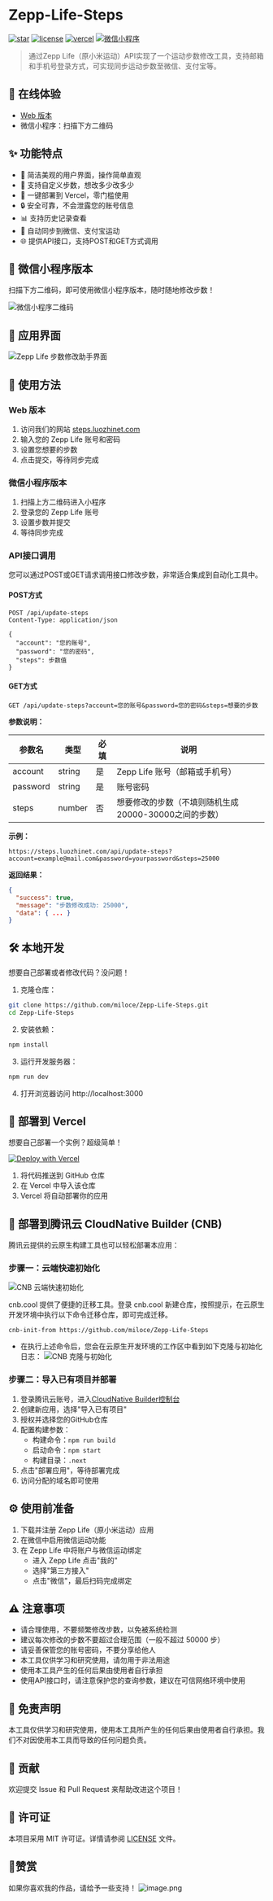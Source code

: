 # Zepp-Life-Steps

[![star](https://img.shields.io/github/stars/miloce/Zepp-Life-Steps.svg?logo=github)](https://github.com/miloce/Zepp-Life-Steps)
[![license](https://img.shields.io/github/license/miloce/Zepp-Life-Steps)](https://github.com/miloce/Zepp-Life-Steps)
[![vercel](https://img.shields.io/badge/部署-Vercel-blue?logo=vercel)](https://vercel.com)
[![微信小程序](https://img.shields.io/badge/微信小程序-可用-green?logo=wechat)](https://mp.weixin.qq.com)

> 通过Zepp Life（原小米运动）API实现了一个运动步数修改工具，支持邮箱和手机号登录方式，可实现同步运动步数至微信、支付宝等。

## 📱 在线体验

- [Web 版本](https://steps.luozhinet.com)
- 微信小程序：扫描下方二维码

## ✨ 功能特点

- 🎯 简洁美观的用户界面，操作简单直观
- 🔢 支持自定义步数，想改多少改多少
- 🚀 一键部署到 Vercel，零门槛使用
- 🔒 安全可靠，不会泄露您的账号信息
- 📊 支持历史记录查看
- 🔄 自动同步到微信、支付宝运动
- 🌐 提供API接口，支持POST和GET方式调用

## 📱 微信小程序版本

扫描下方二维码，即可使用微信小程序版本，随时随地修改步数！

![微信小程序二维码](https://static.luozhinet.com/MiniProgramCode.png)

## 📸 应用界面

![Zepp Life 步数修改助手界面](./img/app-interface.png)

## 📖 使用方法

### Web 版本

1. 访问我们的网站 [steps.luozhinet.com](https://steps.luozhinet.com)
2. 输入您的 Zepp Life 账号和密码
3. 设置您想要的步数
4. 点击提交，等待同步完成

### 微信小程序版本

1. 扫描上方二维码进入小程序
2. 登录您的 Zepp Life 账号
3. 设置步数并提交
4. 等待同步完成

### API接口调用

您可以通过POST或GET请求调用接口修改步数，非常适合集成到自动化工具中。

#### POST方式

```
POST /api/update-steps
Content-Type: application/json

{
  "account": "您的账号",
  "password": "您的密码",
  "steps": 步数值
}
```

#### GET方式

```
GET /api/update-steps?account=您的账号&password=您的密码&steps=想要的步数
```

**参数说明：**

| 参数名 | 类型 | 必填 | 说明 |
|-------|-----|------|------|
| account | string | 是 | Zepp Life 账号（邮箱或手机号） |
| password | string | 是 | 账号密码 |
| steps | number | 否 | 想要修改的步数（不填则随机生成20000-30000之间的步数） |

**示例：**

```
https://steps.luozhinet.com/api/update-steps?account=example@mail.com&password=yourpassword&steps=25000
```

**返回结果：**

```json
{
  "success": true,
  "message": "步数修改成功: 25000",
  "data": { ... }
}
```

## 🛠️ 本地开发

想要自己部署或者修改代码？没问题！

1. 克隆仓库：
```bash
git clone https://github.com/miloce/Zepp-Life-Steps.git
cd Zepp-Life-Steps
```

2. 安装依赖：
```bash
npm install
```

3. 运行开发服务器：
```bash
npm run dev
```

4. 打开浏览器访问 http://localhost:3000

## 🚀 部署到 Vercel

想要自己部署一个实例？超级简单！

[![Deploy with Vercel](https://vercel.com/button)](https://vercel.com/import/project?template=https://github.com/miloce/Zepp-Life-Steps.git)

1. 将代码推送到 GitHub 仓库
2. 在 Vercel 中导入该仓库
3. Vercel 将自动部署你的应用

## 🚀 部署到腾讯云 CloudNative Builder (CNB)

腾讯云提供的云原生构建工具也可以轻松部署本应用：

### 步骤一：云端快速初始化

![CNB 云端快速初始化](./img/cnb-quick-init.png)

cnb.cool 提供了便捷的迁移工具。登录 cnb.cool 新建仓库，按照提示，在云原生开发环境中执行以下命令迁移仓库，即可完成迁移。

```text
cnb-init-from https://github.com/miloce/Zepp-Life-Steps
```

+ 在执行上述命令后，您会在云原生开发环境的工作区中看到如下克隆与初始化日志：
 ![CNB 克隆与初始化](./img/cnb-workspace-init.png)
### 步骤二：导入已有项目并部署

1. 登录腾讯云账号，进入[CloudNative Builder控制台](https://console.cloud.tencent.com/tcb/apps/index)
2. 创建新应用，选择"导入已有项目"
3. 授权并选择您的GitHub仓库
4. 配置构建参数：
   - 构建命令：`npm run build`
   - 启动命令：`npm start`
   - 构建目录：`.next`
5. 点击"部署应用"，等待部署完成
6. 访问分配的域名即可使用

## ⚙️ 使用前准备

1. 下载并注册 Zepp Life（原小米运动）应用
2. 在微信中启用微信运动功能
3. 在 Zepp Life 中将账户与微信运动绑定
   - 进入 Zepp Life 点击"我的"
   - 选择"第三方接入"
   - 点击"微信"，最后扫码完成绑定

## ⚠️ 注意事项

- 请合理使用，不要频繁修改步数，以免被系统检测
- 建议每次修改的步数不要超过合理范围（一般不超过 50000 步）
- 请妥善保管您的账号密码，不要分享给他人
- 本工具仅供学习和研究使用，请勿用于非法用途
- 使用本工具产生的任何后果由使用者自行承担
- 使用API接口时，请注意保护您的查询参数，建议在可信网络环境中使用

## 📝 免责声明

本工具仅供学习和研究使用，使用本工具所产生的任何后果由使用者自行承担。我们不对因使用本工具而导致的任何问题负责。

## 🤝 贡献

欢迎提交 Issue 和 Pull Request 来帮助改进这个项目！

## 📄 许可证

本项目采用 MIT 许可证。详情请参阅 [LICENSE](LICENSE) 文件。

## 🥰赞赏
如果你喜欢我的作品，请给予一些支持！
![image.png](https://jsdelivr.luozhinet.com/gh/miloce/Zepp-Life-Steps/img/wxzsm.png)
